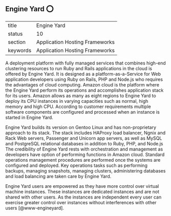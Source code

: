 ## Engine Yard :o:


|          |                                |
| -------- | ------------------------------ |
| title    | Engine Yard                    | 
| status   | 10                             |
| section  | Application Hosting Frameworks |
| keywords | Application Hosting Frameworks |



A deployment platform with fully managed services that combines
high-end clustering resources to run Ruby and Rails applications in
the cloud is offered by Engine Yard. It is designed as a
platform-as-a-Service for Web application developers using Ruby on
Rails, PHP and Node.js who requires the advantages of cloud
computing. Amazon cloud is the platform where the Engine Yard perform
its operations and accomplishes application stack for its
users. Amazon allows as many as eight regions to Engine Yard to deploy
its CPU instances in varying capacities such as normal, high memory
and high CPU. According to customer requirements multiple software
components are configured and processed when an instance is started in
Engine Yard.
    
Engine Yard builds its version on Gentoo Linux and has non-proprietary
approach to its stack. The stack includes HAProxy load balancer, Ngnix
and Rack Web servers, Passenger and Unicorn app servers, as well as
MySQL and PostgreSQL relational databases in addition to Ruby, PHP,
and Node.js The credibility of Engine Yard rests with orchestration
and management as developers have option of performing functions in
Amazon cloud. Standard operations management procedures are performed
once the systems are configured and deployed. Key operations tasks
such as performing backups, managing snapshots, managing clusters,
administering databases and load balancing are taken care by Engine
Yard.
    
Engine Yard users are empowered as they have more control over virtual
machine instances. These instances are dedicated instances and are not
shared with other users. As the instances are independent every user
can exercise greater control over instances without interferences with
other users [@www-engineyard].




